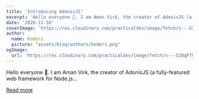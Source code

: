 ```yaml
---
title: 'Introducing AdonisJS'
excerpt: 'Hello everyone 👋. I am Aman Virk, the creator of AdonisJS (a fully-featured web framework for Node.js...'
date: '2020-11-10'
coverImage: 'https://res.cloudinary.com/practicaldev/image/fetch/s---52BqPT9--/c_imagga_scale,f_auto,fl_progressive,h_420,q_auto,w_1000/https://dev-to-uploads.s3.amazonaws.com/i/ncptmy59im05sf9xwcr4.jpg'
author:
  name: Koders
  picture: "assets/blog/authors/koders.png"
ogImage:
  url: 'https://res.cloudinary.com/practicaldev/image/fetch/s---52BqPT9--/c_imagga_scale,f_auto,fl_progressive,h_420,q_auto,w_1000/https://dev-to-uploads.s3.amazonaws.com/i/ncptmy59im05sf9xwcr4.jpg'
---
```


Hello everyone 👋. I am Aman Virk, the creator of AdonisJS (a fully-featured web framework for Node.js...

[Read more](https://dev.to/amanvirk1/introducing-adonisjs-28af)
